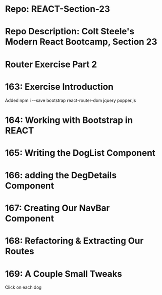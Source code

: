 # Repo: REACT-Section-23
# Repo Description: Colt Steele's Modern React Bootcamp, Section 23
# Router Exercise Part 2

# 163: Exercise Introduction
   Added npm i --save bootstrap react-router-dom jquery popper.js

# 164: Working with Bootstrap in REACT

# 165: Writing the DogList Component

# 166: adding the DegDetails Component

# 167: Creating Our NavBar Component

# 168: Refactoring & Extracting Our Routes

# 169: A Couple Small Tweaks
   Click on each dog